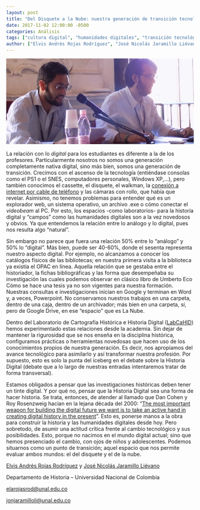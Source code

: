 ```yaml
---
layout: post
title: "Del Disquete a la Nube: nuestra generación de transición tecnológica"
date: 2017-11-02 12:00:00 -0500
categories: Análisis
tags: ["cultura digital", "humanidades digitales", "transición tecnológica"]
author: ["Elvis Andrés Rojas Rodríguez", "José Nicolás Jaramillo Liévano"]
---
```


![Foto de dos personas con camisas blancas sentadas en una mesa de una conferencia académica](/assets/blog/disquetenube.jpg)

La relación con lo *digital* para los estudiantes es diferente a la de los profesores. Particularmente nosotros no somos una generación completamente nativa digital, sino más bien, somos una generación de transición. Crecimos con el ascenso de la tecnología (entiéndase consolas como el PS1 o el SNES, computadores personales, Windows XP,…), pero también conocimos el cassette, el disquete, el walkman, la [conexión a internet por cable de teléfono](https://www.youtube.com/watch?v=gsNaR6FRuO0) y las cámaras con rollo, que había que revelar. Asimismo, no tenemos problemas para entender qué es un explorador web, un sistema operativo, un archivo .exe o cómo conectar el *videobeam* al PC. Por esto, los espacios -como laboratorios- para la historia digital y “campos” como las humanidades digitales son a la vez novedosos y obvios. Ya que entendemos la relación entre lo análogo y lo digital, pues nos resulta algo “natural”.

Sin embargo no parece que fuera una relación 50% entre lo “análogo” y 50% lo “digital”. Más bien, puede ser 40-60%, donde el sesenta representa nuestro aspecto digital. Por ejemplo, no alcanzamos a conocer los catálogos físicos de las bibliotecas; en nuestra primera visita a la biblioteca ya existía el OPAC en línea. Aquella relación que se gestaba entre el historiador, la fichas bibliográficas y las forma que desempeñaba su investigación las cuales podemos observar en clásico libro de  Umberto Eco Cómo se hace una tesis ya no son vigentes para nuestra formación. Nuestras consultas e investigaciones inician en Google y terminan en Word y, a veces, Powerpoint. No conservamos nuestros trabajos en una carpeta, dentro de una caja, dentro de un archivador; más bien en una carpeta, sí, pero de Google Drive, en ese “espacio” que es La Nube.

Dentro del Laboratorio de Cartografía Histórica e Historia Digital ([LabCaHID](http://www.humanas.unal.edu.co/cahid/about/)) hemos experimentado estas relaciones desde la academia. Sin dejar de mantener la rigurosidad que se nos enseña en la disciplina histórica, configuramos prácticas o herramientas novedosas que hacen uso de los conocimientos propios de nuestra generación. Es decir, nos apropiamos del avance tecnológico para asimilarlo y así transformar nuestra profesión. Por supuesto, esto es solo la punta del iceberg en el debate sobre la Historia Digital (debate que a lo largo de nuestras entradas intentaremos tratar de forma transversal).

Estamos obligados a pensar que las investigaciones históricas deben tener un tinte digital. Y por qué no, pensar que la Historia Digital sea una forma de hacer historia. Se trata, entonces, de atender al llamado que Dan Cohen y Roy Rosenzweig hacían en la lejana década del 2000: “[The most important weapon for building the digital future we want is to take an active hand in creating digital history in the present](http://chnm.gmu.edu/digitalhistory/introduction/)”. Esto es, ponerse manos a la obra para construir la historia y las humanidades digitales desde hoy. Pero sobretodo, de asumir una actitud crítica frente al cambio tecnológico y sus posibilidades. Esto, porque no nacimos en el mundo digital actual; sino que  hemos presenciado el cambio, con ojos de niños y adolescentes. Podemos situarnos como un punto de transición; aquel espacio que nos permite evaluar ambos mundos: el del disquete y el de la nube.

[Elvis Andrés Rojas Rodríguez](http://unal.academia.edu/ElvisAndres%C2%BARojasRodriguez) y  [José Nicolás Jaramillo Liévano](http://unal.academia.edu/JoseJaramillo)

Departamento de Historia – Universidad Nacional de Colombia

elarojasrod@unal.edu.co

jonjaramilloli@unal.edu.co